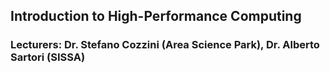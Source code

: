 ## Introduction to High-Performance Computing

### Lecturers: Dr. Stefano Cozzini (Area Science Park), Dr. Alberto Sartori (SISSA)
